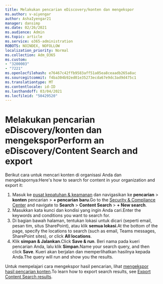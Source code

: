 ```yaml
---
title: Melakukan pencarian eDiscovery/konten dan mengekspor
ms.author: v-aiyengar
author: AshaIyengar21
manager: dansimp
ms.date: 02/26/2021
ms.audience: Admin
ms.topic: article
ms.service: o365-administration
ROBOTS: NOINDEX, NOFOLLOW
localization_priority: Normal
ms.collection: Adm_O365
ms.custom:
- "3200003"
- "7221"
ms.openlocfilehash: e76467c42ffb9583aff51a05ea8ceaadb265a8ac
ms.sourcegitcommit: f4ba304b92ed01e35273ecda67e9dc3ad9d475c1
ms.translationtype: MT
ms.contentlocale: id-ID
ms.lasthandoff: 03/04/2021
ms.locfileid: "50429520"
---
```

# <a name="perform-an-ediscoverycontent-search-and-export"></a><span data-ttu-id="d4678-102">Melakukan pencarian eDiscovery/konten dan mengekspor</span><span class="sxs-lookup"><span data-stu-id="d4678-102">Perform an eDiscovery/Content Search and export</span></span>

<span data-ttu-id="d4678-103">Berikut cara untuk mencari konten di organisasi Anda dan mengekspornya:</span><span class="sxs-lookup"><span data-stu-id="d4678-103">Here's how to search for content in your organization and export it:</span></span>

1. <span data-ttu-id="d4678-104">Masuk ke [pusat kepatuhan & keamanan](https://go.microsoft.com/fwlink/?linkid=2086958) dan navigasikan ke **pencarian**  >  **konten** pencarian  >  **+ pencarian baru**.</span><span class="sxs-lookup"><span data-stu-id="d4678-104">Go to the [Security & Compliance Center](https://go.microsoft.com/fwlink/?linkid=2086958) and navigate to **Search** > **Content Search** > **+ New search**.</span></span>
1. <span data-ttu-id="d4678-105">Masukkan kata kunci dan kondisi yang ingin Anda cari.</span><span class="sxs-lookup"><span data-stu-id="d4678-105">Enter the keywords and conditions you want to search for.</span></span>
1. <span data-ttu-id="d4678-106">Di bagian bawah halaman, tentukan lokasi untuk dicari (seperti email, pesan tim, situs SharePoint), atau klik **semua lokasi**.</span><span class="sxs-lookup"><span data-stu-id="d4678-106">At the bottom of the page, specify the locations to search (such as email, Teams messages, SharePoint sites), or click **All locations**.</span></span>
1. <span data-ttu-id="d4678-107">Klik **simpan & Jalankan**.</span><span class="sxs-lookup"><span data-stu-id="d4678-107">Click **Save & run**.</span></span> <span data-ttu-id="d4678-108">Beri nama pada kueri pencarian Anda, lalu klik **Simpan**.</span><span class="sxs-lookup"><span data-stu-id="d4678-108">Name your search query, and then click **Save**.</span></span> <span data-ttu-id="d4678-109">Kueri akan berjalan dan memperlihatkan hasilnya kepada Anda.</span><span class="sxs-lookup"><span data-stu-id="d4678-109">The query will run and show you the results.</span></span>

<span data-ttu-id="d4678-110">Untuk mempelajari cara mengekspor hasil pencarian, lihat [mengekspor hasil pencarian konten](https://go.microsoft.com/fwlink/?linkid=2102118).</span><span class="sxs-lookup"><span data-stu-id="d4678-110">To learn how to export search results, see [Export Content Search results](https://go.microsoft.com/fwlink/?linkid=2102118).</span></span>

